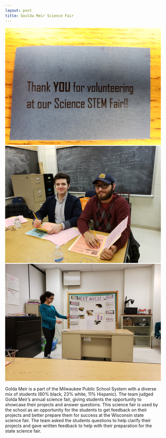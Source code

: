 ```yaml
---
layout: post
title: Goulda Meir Science Fair
---
```


![Thank you card](/images/20190221_101937.jpg)
![Tim and Matt](/images/20190221_102146.jpg)
![Presentation](/images/20190221_101548.jpg)

Golda Meir is a part of the Milwaukee Public School System with a diverse mix of
students (60% black, 23% white, 11% Hispanic). The team judged Golda Meir’s annual science
fair, giving students the opportunity to showcase their projects and answer questions. This
science fair is used by the school as an opportunity for the students to get feedback on their
projects and better prepare them for success at the Wisconsin state science fair. The team asked
the students questions to help clarify their projects and gave written feedback to help with their
preparation for the state science fair.